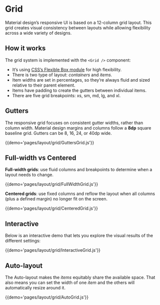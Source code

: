 # Grid

Material design’s responsive UI is based on a 12-column grid layout.
This grid creates visual consistency between layouts while allowing flexibility across a wide variety of designs.

## How it works

The grid system is implemented with the `<Grid />` component:
- It’s using [CSS’s Flexible Box module](https://www.w3.org/TR/css-flexbox-1/) for high flexibility.
- There is two type of layout: *containers* and *items*.
- Item widths are set in percentages, so they’re always fluid and sized relative to their parent element.
- Items have padding to create the gutters between individual items.
- There are five grid breakpoints: xs, sm, md, lg, and xl.

## Gutters

The responsive grid focuses on consistent gutter widths, rather than column width.
Material design margins and columns follow a **8dp** square baseline grid.
Gutters can be 8, 16, 24, or 40dp wide.

{{demo='pages/layout/grid/GuttersGrid.js'}}

## Full-width vs Centered

**Full-width grids**: use fluid columns and breakpoints to determine when a layout needs to change.

{{demo='pages/layout/grid/FullWidthGrid.js'}}

**Centered grids**: use fixed columns and reflow the layout when all columns (plus a defined margin) no longer fit on the screen.

{{demo='pages/layout/grid/CenteredGrid.js'}}

## Interactive

Below is an interactive demo that lets you explore the visual results of the different settings:

{{demo='pages/layout/grid/InteractiveGrid.js'}}

## Auto-layout

The Auto-layout makes the *items* equitably share the available space.
That also means you can set the width of one *item* and the others will automatically resize around it.

{{demo='pages/layout/grid/AutoGrid.js'}}
